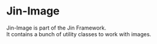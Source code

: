 # Jin-Image

Jin-Image is part of the Jin Framework.  
It contains a bunch of utility classes to work with images.
